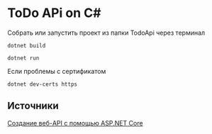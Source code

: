 # ToDo APi on C#

Собрать или запустить проект из папки TodoApi через терминал
```
dotnet build
```

```
dotnet run
```

Если проблемы с сертификатом 
```
dotnet dev-certs https
```
## Источники
[Создание веб-API с помощью ASP.NET Core](https://docs.microsoft.com/ru-ru/aspnet/core/tutorials/first-web-api?view=aspnetcore-5.0&tabs=visual-studio-mac)
